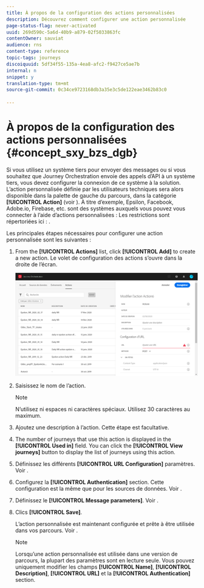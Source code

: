 ```yaml
---
title: À propos de la configuration des actions personnalisées
description: Découvrez comment configurer une action personnalisée
page-status-flag: never-activated
uuid: 269d590c-5a6d-40b9-a879-02f5033863fc
contentOwner: sauviat
audience: rns
content-type: reference
topic-tags: journeys
discoiquuid: 5df34f55-135a-4ea8-afc2-f9427ce5ae7b
internal: n
snippet: y
translation-type: tm+mt
source-git-commit: 0c34ce9723168db3a35e3c5de122eae3462b83c0

---
```



# À propos de la configuration des actions personnalisées {#concept_sxy_bzs_dgb}

Si vous utilisez un système tiers pour envoyer des messages ou si vous souhaitez que Journey Orchestration envoie des appels d’API à un système tiers, vous devez configurer la connexion de ce système à la solution. L’action personnalisée définie par les utilisateurs techniques sera alors disponible dans la palette de gauche du parcours, dans la catégorie **[!UICONTROL Action]** (voir [](../building-journeys/about-action-activities.md)). À titre d’exemple, Epsilon, Facebook, Adobe.io, Firebase, etc. sont des systèmes auxquels vous pouvez vous connecter à l’aide d’actions personnalisées : 
Les restrictions sont répertoriées ici : [](../action/custom-action-limitations.md).

Les principales étapes nécessaires pour configurer une action personnalisée sont les suivantes :

1. From the **[!UICONTROL Actions]** list, click **[!UICONTROL Add]** to create a new action. Le volet de configuration des actions s’ouvre dans la droite de l’écran.

   ![](../assets/custom2.png)

1. Saisissez le nom de l’action.

   >[!NOTE]
   >
   >N’utilisez ni espaces ni caractères spéciaux. Utilisez 30 caractères au maximum.

1. Ajoutez une description à l’action. Cette étape est facultative.
1. The number of journeys that use this action is displayed in the **[!UICONTROL Used in]** field. You can click the **[!UICONTROL View journeys]** button to display the list of  journeys using this action.
1. Définissez les différents **[!UICONTROL URL Configuration]** paramètres. Voir [](../action/url-configuration.md).
1. Configurez la **[!UICONTROL Authentication]** section. Cette configuration est la même que pour les sources de données.  Voir [](../datasource/external-data-sources.md#section_wjp_nl5_nhb).
1. Définissez le **[!UICONTROL Message parameters]**. Voir [](../action/defining-the-message-parameters.md).
1. Clics **[!UICONTROL Save]**.

   L’action personnalisée est maintenant configurée et prête à être utilisée dans vos parcours. Voir [](../building-journeys/about-action-activities.md).

   >[!NOTE]
   >
   >Lorsqu’une action personnalisée est utilisée dans une version de parcours, la plupart des paramètres sont en lecture seule. Vous pouvez uniquement modifier les champs **[!UICONTROL Name]**, **[!UICONTROL Description]**, **[!UICONTROL URL]** et la **[!UICONTROL Authentication]** section.
